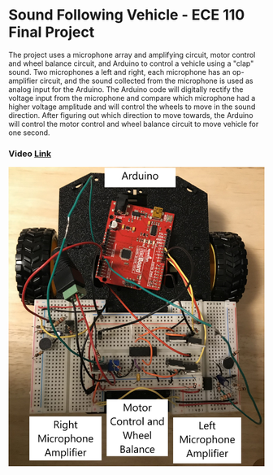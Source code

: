 # Sound Following Vehicle - ECE 110 Final Project
The project uses a microphone array and amplifying circuit, motor control and wheel balance circuit, and Arduino to control a vehicle using a "clap" sound. Two microphones a left and right, each microphone has an op-amplifier circuit, and the sound collected from the microphone is used as analog input for the Arduino. The Arduino code will digitally rectify the voltage input from the microphone and compare which microphone had a higher voltage amplitude and will control the wheels to move in the sound direction. After figuring out which direction to move towards, the Arduino will control the motor control and wheel balance circuit to move vehicle for one second.
### Video [Link](https://youtu.be/4MHTfCoX1pg)
![Project](IMG_7370.jpg)
